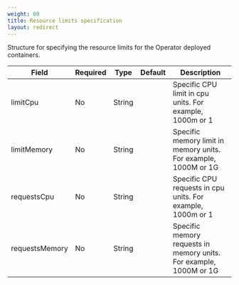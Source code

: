 ```yaml
---
weight: 80
title: Resource limits specification
layout: redirect
---
```


Structure for specifying the resource limits for the Operator deployed containers.

Field | Required | Type | Default | Description
----- | -------- | ---- | ------- | -----------
limitCpu | No | String |  | Specific CPU limit in cpu units. For example, 1000m or 1
limitMemory | No | String |  | Specific memory limit in memory units. For example, 1000M or 1G
requestsCpu | No | String |  | Specific CPU requests in cpu units. For example, 1000m or 1
requestsMemory | No | String |  | Specific memory requests in memory units. For example, 1000M or 1G
